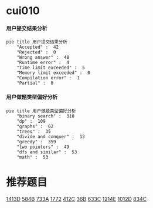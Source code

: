 # cui010

<!-- tabs:start -->



#### **用户提交结果分析**

```mermaid
pie title 用户提交结果分析
    "Accepted" :  42
    "Rejected" :  0
    "Wrong answer" :  48
    "Runtime error" :  4
    "Time limit exceeded" :  5
    "Memory limit exceeded" :  0
    "Compilation error" :  1
    "Partial" :  0
```

#### **用户做题类型偏好分析**

```mermaid
pie title 用户做题类型偏好分析
    "binary search" :  310
    "dp" :  109
    "graphs" :  62
    "trees" :  35
    "divide and conquer" :  13
    "greedy" :  359
    "two pointers" :  49
    "dfs and similar" :  53
    "math" :  53
```



<!-- tabs:end -->
# 推荐题目
[1413D](https://codeforces.com/contest/1413/problem/D)
[584B](https://codeforces.com/contest/584/problem/B)
[733A](https://codeforces.com/contest/733/problem/A)
[1772](https://codeforces.com/contest/177/problem/2)
[412C](https://codeforces.com/contest/412/problem/C)
[36B](https://codeforces.com/contest/36/problem/B)
[633C](https://codeforces.com/contest/633/problem/C)
[1214E](https://codeforces.com/contest/1214/problem/E)
[1012D](https://codeforces.com/contest/1012/problem/D)
[834C](https://codeforces.com/contest/834/problem/C)
